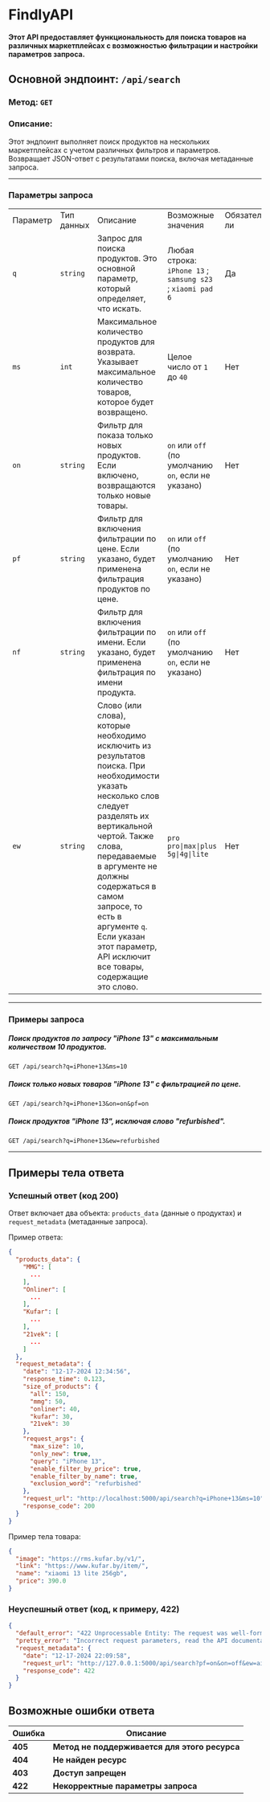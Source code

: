 # FindlyAPI

**Этот API предоставляет функциональность для поиска товаров на различных маркетплейсах с возможностью фильтрации и
настройки параметров запроса.**

## Основной эндпоинт: `/api/search`

### Метод: `GET`

### Описание:

Этот эндпоинт выполняет поиск продуктов на нескольких маркетплейсах с учетом различных фильтров и параметров. Возвращает
JSON-ответ с результатами поиска, включая метаданные запроса.

---

### Параметры запроса

<table>
<tr><td>Параметр</td><td>Тип данных</td><td>Описание</td><td>Возможные значения</td><td>Обязателен ли</td></tr>
<tr><td><code>q</code></td><td><code>string</code></td><td>Запрос для поиска продуктов. Это основной параметр, который определяет, что искать.</td><td>Любая строка: <code>iPhone 13</code> ; <code>samsung s23</code> ; <code>xiaomi pad 6</code></td><td>Да</td></tr>
<tr><td><code>ms</code></td><td><code>int</code></td><td>Максимальное количество продуктов для возврата. Указывает максимальное количество товаров, которое будет возвращено.</td><td>Целое число от <code>1</code> до <code>40</code></td><td>Нет</td></tr>
<tr><td><code>on</code></td><td><code>string</code></td><td>Фильтр для показа только новых продуктов. Если включено, возвращаются только новые товары.</td><td><code>on</code> или <code>off</code> (по умолчанию <code>on</code>, если не указано)</td><td>Нет</td></tr>
<tr><td><code>pf</code></td><td><code>string</code></td><td>Фильтр для включения фильтрации по цене. Если указано, будет применена фильтрация продуктов по цене.</td><td><code>on</code> или <code>off</code> (по умолчанию <code>on</code>, если не указано)</td><td>Нет</td></tr>
<tr><td><code>nf</code></td><td><code>string</code></td><td>Фильтр для включения фильтрации по имени. Если указано, будет применена фильтрация по имени продукта.</td><td><code>on</code> или <code>off</code> (по умолчанию <code>on</code>, если не указано)</td><td>Нет</td></tr>
<tr><td><code>ew</code></td><td><code>string</code></td><td>Слово (или слова), которые необходимо исключить из результатов поиска. При необходимости указать несколько слов следует разделять их вертикальной чертой. Также слова, передаваемые в аргументе не должны содержаться в самом запросе, то есть в аргументе <code>q</code>. Если указан этот параметр, API исключит все товары, содержащие это слово.</td><td><code>pro</code><br/><code>pro|max|plus</code><br/><code>5g|4g|lite</code></td><td>Нет</td></tr>
</table>

---

### Примеры запроса

##### Поиск продуктов по запросу "iPhone 13" с максимальным количеством 10 продуктов.

```http
GET /api/search?q=iPhone+13&ms=10
```

##### Поиск только новых товаров "iPhone 13" с фильтрацией по цене.

```http
GET /api/search?q=iPhone+13&on=on&pf=on
```

##### Поиск продуктов "iPhone 13", исключая слово "refurbished".

```http
GET /api/search?q=iPhone+13&ew=refurbished
```

---

## Примеры тела ответа

### Успешный ответ (код 200)

Ответ включает два объекта: `products_data` (данные о продуктах) и `request_metadata` (метаданные запроса).

Пример ответа:

```json
{
  "products_data": {
    "MMG": [
      ...
    ],
    "Onliner": [
      ...
    ],
    "Kufar": [
      ...
    ],
    "21vek": [
      ...
    ]
  },
  "request_metadata": {
    "date": "12-17-2024 12:34:56",
    "response_time": 0.123,
    "size_of_products": {
      "all": 150,
      "mmg": 50,
      "onliner": 40,
      "kufar": 30,
      "21vek": 30
    },
    "request_args": {
      "max_size": 10,
      "only_new": true,
      "query": "iPhone 13",
      "enable_filter_by_price": true,
      "enable_filter_by_name": true,
      "exclusion_word": "refurbished"
    },
    "request_url": "http://localhost:5000/api/search?q=iPhone+13&ms=10",
    "response_code": 200
  }
}
```

Пример тела товара:

```json
{
  "image": "https://rms.kufar.by/v1/",
  "link": "https://www.kufar.by/item/",
  "name": "xiaomi 13 lite 256gb",
  "price": 390.0
}
```

### Неуспешный ответ (код, к примеру, 422)

```json
{
  "default_error": "422 Unprocessable Entity: The request was well-formed but was unable to be followed due to semantic errors.",
  "pretty_error": "Incorrect request parameters, read the API documentation https://github.com/koloideal/FindlyAPI/blob/main/README.md",
  "request_metadata": {
    "date": "12-17-2024 22:09:58",
    "request_url": "http://127.0.0.1:5000/api/search?pf=on&on=off&ew=air",
    "response_code": 422
  }
}
```

## Возможные ошибки ответа

| **Ошибка** | **Описание**                                  |
|------------|-----------------------------------------------|
| **405**    | **Метод не поддерживается для этого ресурса** |
| **404**    | **Не найден ресурс**                          |
| **403**    | **Доступ запрещен**                           |
| **422**    | **Некорректные параметры запроса**            |



